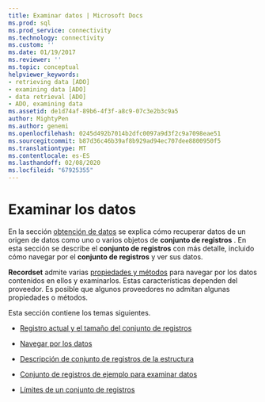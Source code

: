```yaml
---
title: Examinar datos | Microsoft Docs
ms.prod: sql
ms.prod_service: connectivity
ms.technology: connectivity
ms.custom: ''
ms.date: 01/19/2017
ms.reviewer: ''
ms.topic: conceptual
helpviewer_keywords:
- retrieving data [ADO]
- examining data [ADO]
- data retrieval [ADO]
- ADO, examining data
ms.assetid: de1d74af-89b6-4f3f-a8c9-07c3e2b3c9a5
author: MightyPen
ms.author: genemi
ms.openlocfilehash: 0245d492b7014b2dfc0097a9d3f2c9a7098eae51
ms.sourcegitcommit: b87d36c46b39af8b929ad94ec707dee8800950f5
ms.translationtype: MT
ms.contentlocale: es-ES
ms.lasthandoff: 02/08/2020
ms.locfileid: "67925355"
---
```

# <a name="examining-data"></a>Examinar los datos
En la sección [obtención de datos](../../../ado/guide/data/getting-data.md) se explica cómo recuperar datos de un origen de datos como uno o varios objetos de **conjunto de registros** . En esta sección se describe el **conjunto de registros** con más detalle, incluido cómo navegar por el **conjunto de registros** y ver sus datos.  
  
 **Recordset** admite varias [propiedades y métodos](../../../ado/reference/ado-api/recordset-object-properties-methods-and-events.md) para navegar por los datos contenidos en ellos y examinarlos. Estas características dependen del proveedor. Es posible que algunos proveedores no admitan algunas propiedades o métodos.  
  
 Esta sección contiene los temas siguientes.  
  
-   [Registro actual y el tamaño del conjunto de registros](../../../ado/guide/data/current-record-and-size-of-recordset.md)  
  
-   [Navegar por los datos](../../../ado/guide/data/navigating-through-data.md)  
  
-   [Descripción de conjunto de registros de la estructura](../../../ado/guide/data/understanding-recordset-structure.md)  
  
-   [Conjunto de registros de ejemplo para examinar datos](../../../ado/guide/data/sample-recordset-for-examining-data.md)  
  
-   [Límites de un conjunto de registros](../../../ado/guide/data/boundaries-of-a-recordset.md)

